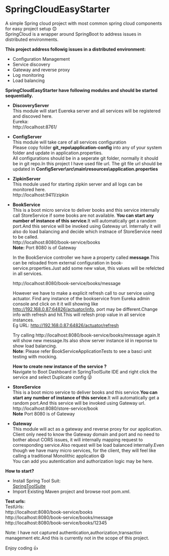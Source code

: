 # SpringCloudEasyStarter
A simple Spring cloud project with most common spring cloud components for easy project setup :blush:  
SpringCloud is a wrapper around SpringBoot to address issues in distributed environments.  

**This project address followig issues in a distributed environment:**    
- Configuration Management  
- Service discovery  
- Gateway and reverse proxy  
- Log monitoring  
- Load balancing  

**SpringCloudEasyStarter have following modules and should be started sequentially.**    
- **DiscoveryServer**  
  This module will start Euereka server and all services will be registered and discoved here.  
  Eureka:    
  http://localhost:8761/    
  
 - **ConfigServer**    
   This module will take care of all services configuration  
   Please copy folder **git_repo\application-config** into any of your system folder and update in application.properties.     
   All configurations should be in a seperate git folder, normally it should be in git repo.In this project I have used file url.
  The git file url should be updated in **ConfigServer\src\main\resources\application.properties**  
  - **ZipkinServer**  
    This module used for starting zipkin server and all logs can be monitored here.  
    http://localhost:9411/zipkin   
  - **BookService**  
     This is a boot micro service to deliver books and this service internally call StoreService if some books are not available.
     **You can start any number of instance of this service**.It will automatically get a random port.And this service will be invoked using Gateway url.  Internally it will also do load balancing and decide which instnace of StoreService need to be called.  
     http://localhost:8080/book-service/books    
     **Note:** Port 8080 is of Gateway   
     
     In the BookService controller we have a property called **message**.This can be reloaded from external configuration in book-service.properties.Just add some new value, this values will be refelcted in all services.  
     
     http://localhost:8080/book-service/books/message
     
     However we have to make a explicit refresh call to our service using actuator.
     Find any instance of the bookservice from Eureka admin console and click on it it will showing like http://192.168.0.87:64826/actuator/info, port may be different.Change info with refresh and hit.This will refesh prop value in all service instances.       
     Eg URL: http://192.168.0.87:64826/actuator/refresh  
     
    Try calling http://localhost:8080/book-service/books/message again.It will show new message.Its also show server instance id in reponse to show load balancing.    
    **Note**: Please refer BookServiceApplicationTests to see a basci unit testing with mocking.  
     
     **How to create new instance of the service ?**  
     Navigate to Boot Dashboard in SpringToolSuite IDE and right click the service and select Duplicate config :stuck_out_tongue_winking_eye:  
     
   - **StoreService**  
     This is a boot micro service to deliver books and this service.**You can start any number of instance of this service**.It will automatically get a random port.And this service will be invoked using Gateway url.    
     http://localhost:8080/store-service/book     
     **Note** Port 8080 is of Gateway     
     
  - **Gateway**  
     This module will act as a gateway and reverse proxy for our application.  
     Client only need to know the Gateway domain and port and no need to bother about CORS issues, it will internally mapping request to corresponding service.Also request will be load balanced internally.Even though we have many micro services, for the client, they will feel like calling a traditional Monolithic application :smile:  
     You can add you autentication and authorization logic may be here.  
     


**How to start?**  
- Install Spring Tool Suit:  
  [SpringToolSuite](https://spring.io/tools)  
- Import Existing Maven project and browse root pom.xml.  
  

**Test urls:**   
TestUrls:  
http://localhost:8080/book-service/books  
http://localhost:8080/book-service/books/message  
http://localhost:8080/book-service/books/12345  


Note: I have not captured authentication,authorization,transaction management etc.And this is currently not in the scope of this project.

Enjoy coding :+1:
